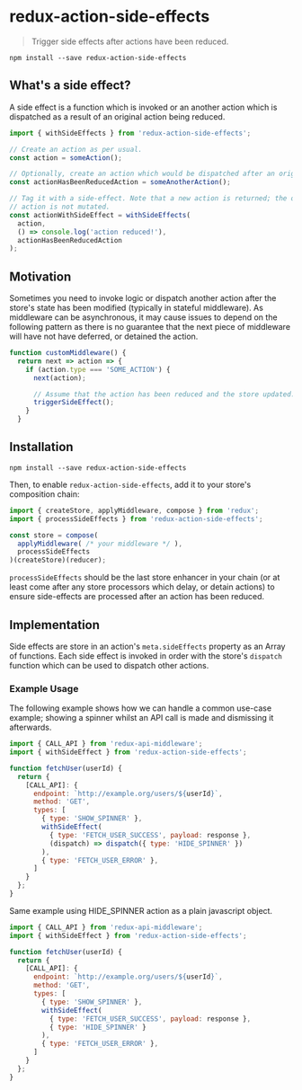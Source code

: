 # redux-action-side-effects
> Trigger side effects after actions have been reduced.

```
npm install --save redux-action-side-effects
```

## What's a side effect?
A side effect is a function which is invoked or an another action which is dispatched as a result of an original action being reduced.

```js
import { withSideEffects } from 'redux-action-side-effects';

// Create an action as per usual.
const action = someAction();

// Optionally, create an action which would be dispatched after an original action being reduced.
const actionHasBeenReducedAction = someAnotherAction();

// Tag it with a side-effect. Note that a new action is returned; the original
// action is not mutated.
const actionWithSideEffect = withSideEffects(
  action,
  () => console.log('action reduced!'),
  actionHasBeenReducedAction
);
```

## Motivation
Sometimes you need to invoke logic or dispatch another action after the store's state has been modified (typically in stateful middleware).  As middleware can be asynchronous, it may cause issues to depend on the following pattern as there is no guarantee that the next piece of middleware will have not have deferred, or detained the action.

```js
function customMiddleware() {
  return next => action => {
    if (action.type === 'SOME_ACTION') {
      next(action);

      // Assume that the action has been reduced and the store updated.
      triggerSideEffect();
    }
  }
```

## Installation

```
npm install --save redux-action-side-effects
```

Then, to enable `redux-action-side-effects`, add it to your store's composition chain:

```js
import { createStore, applyMiddleware, compose } from 'redux';
import { processSideEffects } from 'redux-action-side-effects';

const store = compose(
  applyMiddleware( /* your middleware */ ),
  processSideEffects
)(createStore)(reducer);
```

`processSideEffects` should be the last store enhancer in your chain (or at least come after any store processors which delay, or detain actions) to ensure side-effects are processed after an action has been reduced.

## Implementation
Side effects are store in an action's `meta.sideEffects` property as an Array of functions.  Each side effect is invoked in order with the store's `dispatch` function which can be used to dispatch other actions.

### Example Usage
The following example shows how we can handle a common use-case example; showing a spinner whilst an API call is made and dismissing it afterwards.

```js
import { CALL_API } from 'redux-api-middleware';
import { withSideEffect } from 'redux-action-side-effects';

function fetchUser(userId) {
  return {
    [CALL_API]: {
      endpoint: `http://example.org/users/${userId}`,
      method: 'GET',
      types: [
        { type: 'SHOW_SPINNER' },
        withSideEffect(
          { type: 'FETCH_USER_SUCCESS', payload: response },
          (dispatch) => dispatch({ type: 'HIDE_SPINNER' })
        ),
        { type: 'FETCH_USER_ERROR' },
      ]
    }
  };
}
```

Same example using HIDE_SPINNER action as a plain javascript object.

```js
import { CALL_API } from 'redux-api-middleware';
import { withSideEffect } from 'redux-action-side-effects';

function fetchUser(userId) {
  return {
    [CALL_API]: {
      endpoint: `http://example.org/users/${userId}`,
      method: 'GET',
      types: [
        { type: 'SHOW_SPINNER' },
        withSideEffect(
          { type: 'FETCH_USER_SUCCESS', payload: response },
          { type: 'HIDE_SPINNER' }
        ),
        { type: 'FETCH_USER_ERROR' },
      ]
    }
  };
}
```
